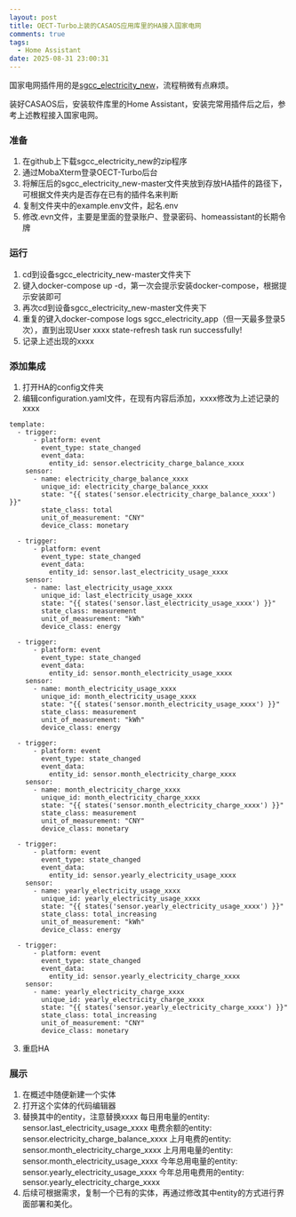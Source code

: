 ```yaml
---
layout: post
title: OECT-Turbo上装的CASAOS应用库里的HA接入国家电网
comments: true
tags:
  - Home Assistant
date: 2025-08-31 23:00:31
---
```

国家电网插件用的是[sgcc_electricity_new](https://github.com/ARC-MX/sgcc_electricity_new)，流程稍微有点麻烦。
<!--more-->
装好CASAOS后，安装软件库里的Home Assistant，安装完常用插件后之后，参考上述教程接入国家电网。
### 准备
1. 在github上下载sgcc_electricity_new的zip程序
2. 通过MobaXterm登录OECT-Turbo后台
3. 将解压后的sgcc_electricity_new-master文件夹放到存放HA插件的路径下，可根据文件夹内是否存在已有的插件名来判断
4. 复制文件夹中的example.env文件，起名.env
5. 修改.evn文件，主要是里面的登录账户、登录密码、homeassistant的长期令牌

### 运行
1. cd到设备sgcc_electricity_new-master文件夹下
2. 键入docker-compose up -d，第一次会提示安装docker-compose，根据提示安装即可
3. 再次cd到设备sgcc_electricity_new-master文件夹下
4. 重复的键入docker-compose logs sgcc_electricity_app（但一天最多登录5次），直到出现User xxxx state-refresh task run successfully!
5. 记录上述出现的xxxx

### 添加集成
1. 打开HA的config文件夹
2. 编辑configuration.yaml文件，在现有内容后添加，xxxx修改为上述记录的xxxx
```
template:
  - trigger:
      - platform: event
        event_type: state_changed
        event_data:
          entity_id: sensor.electricity_charge_balance_xxxx
    sensor:
      - name: electricity_charge_balance_xxxx
        unique_id: electricity_charge_balance_xxxx
        state: "{{ states('sensor.electricity_charge_balance_xxxx') }}"
        state_class: total
        unit_of_measurement: "CNY"
        device_class: monetary

  - trigger:
      - platform: event
        event_type: state_changed
        event_data:
          entity_id: sensor.last_electricity_usage_xxxx
    sensor:
      - name: last_electricity_usage_xxxx
        unique_id: last_electricity_usage_xxxx
        state: "{{ states('sensor.last_electricity_usage_xxxx') }}"
        state_class: measurement
        unit_of_measurement: "kWh"
        device_class: energy

  - trigger:
      - platform: event
        event_type: state_changed
        event_data:
          entity_id: sensor.month_electricity_usage_xxxx
    sensor:
      - name: month_electricity_usage_xxxx
        unique_id: month_electricity_usage_xxxx
        state: "{{ states('sensor.month_electricity_usage_xxxx') }}"
        state_class: measurement
        unit_of_measurement: "kWh"
        device_class: energy

  - trigger:
      - platform: event
        event_type: state_changed
        event_data:
          entity_id: sensor.month_electricity_charge_xxxx
    sensor:
      - name: month_electricity_charge_xxxx
        unique_id: month_electricity_charge_xxxx
        state: "{{ states('sensor.month_electricity_charge_xxxx') }}"
        state_class: measurement
        unit_of_measurement: "CNY"
        device_class: monetary

  - trigger:
      - platform: event
        event_type: state_changed
        event_data:
          entity_id: sensor.yearly_electricity_usage_xxxx
    sensor:
      - name: yearly_electricity_usage_xxxx
        unique_id: yearly_electricity_usage_xxxx
        state: "{{ states('sensor.yearly_electricity_usage_xxxx') }}"
        state_class: total_increasing
        unit_of_measurement: "kWh"
        device_class: energy

  - trigger:
      - platform: event
        event_type: state_changed
        event_data:
          entity_id: sensor.yearly_electricity_charge_xxxx
    sensor:
      - name: yearly_electricity_charge_xxxx
        unique_id: yearly_electricity_charge_xxxx
        state: "{{ states('sensor.yearly_electricity_charge_xxxx') }}"
        state_class: total_increasing
        unit_of_measurement: "CNY"
        device_class: monetary
```
3. 重启HA

### 展示
1. 在概述中随便新建一个实体
2. 打开这个实体的代码编辑器
3. 替换其中的entity，注意替换xxxx
      每日用电量的entity: sensor.last_electricity_usage_xxxx
      电费余额的entity: sensor.electricity_charge_balance_xxxx
      上月电费的entity: sensor.month_electricity_charge_xxxx
      上月用电量的entity: sensor.month_electricity_usage_xxxx
      今年总用电量的entity: sensor.yearly_electricity_usage_xxxx
      今年总用电费用的entity: sensor.yearly_electricity_charge_xxxx
4. 后续可根据需求，复制一个已有的实体，再通过修改其中entity的方式进行界面部署和美化。